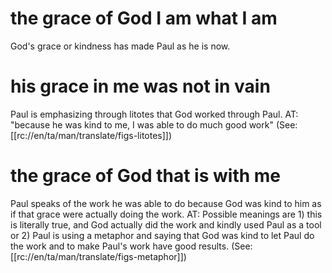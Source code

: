 # the grace of God I am what I am

God's grace or kindness has made Paul as he is now.

# his grace in me was not in vain

Paul is emphasizing through litotes that God worked through Paul. AT: "because he was kind to me, I was able to do much good work" (See: [[rc://en/ta/man/translate/figs-litotes]])

# the grace of God that is with me

Paul speaks of the work he was able to do because God was kind to him as if that grace were actually doing the work. AT: Possible meanings are 1) this is literally true, and God actually did the work and kindly used Paul as a tool or 2) Paul is using a metaphor and saying that God was kind to let Paul do the work and to make Paul's work have good results. (See: [[rc://en/ta/man/translate/figs-metaphor]])